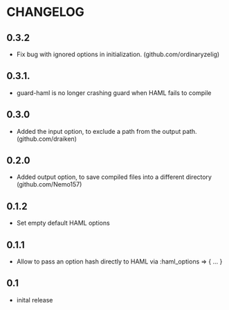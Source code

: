 # CHANGELOG

## 0.3.2
* Fix bug with ignored options in initialization. (github.com/ordinaryzelig)

## 0.3.1.
* guard-haml is no longer crashing guard when HAML fails to compile

## 0.3.0
* Added the input option, to exclude a path from the output path. (github.com/draiken)

## 0.2.0
* Added output option, to save compiled files into a different directory (github.com/Nemo157)

## 0.1.2
* Set empty default HAML options

## 0.1.1
* Allow to pass an option hash directly to HAML via :haml_options => { ... }

## 0.1
* inital release

